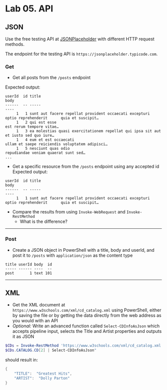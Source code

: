 # Lab 05. API

## JSON

Use the free testing API at [JSONPlaceholder](https://jsonplaceholder.typicode.com/) with different HTTP request methods.

The endpoint for the testing API is `https://jsonplaceholder.typicode.com`.

### Get

- Get all posts from the `/posts` endpoint

Expected output:

```text
userId  id title                                                                           body
------  -- -----                                                                           ----
     1   1 sunt aut facere repellat provident occaecati excepturi optio reprehenderit      quia et suscipit…
     1   2 qui est esse                                                                    est rerum tempore vitae…
     1   3 ea molestias quasi exercitationem repellat qui ipsa sit aut                     et iusto sed quo iure…
     1   4 eum et est occaecati                                                            ullam et saepe reiciendis voluptatem adipisci…
     1   5 nesciunt quas odio                                                              repudiandae veniam quaerat sunt sed…
...
```

- Get a specific resource from the `/posts` endpoint using any accepted id
Expected output:

```text
userId  id title                                                                           body
------  -- -----                                                                           ----
     1   1 sunt aut facere repellat provident occaecati excepturi optio reprehenderit      quia et suscipit…
```

- Compare the results from using `Invoke-WebRequest` and `Invoke-RestMethod`
  - What is the difference?

---

### Post

- Create a JSON object in PowerShell with a title, body and userId, and post it to `/posts` with `application/json` as the content type

```text
title userId body  id
----- ------ ----  --
post       1 text 101
```

---

## XML

- Get the XML document at `https://www.w3schools.com/xml/cd_catalog.xml` using PowerShell, either by saving the file or by getting the data directly from the web address as you would with an API
- *Optional:* Write an advanced function called `Select-CDInfoAsJson` which accepts pipeline input, selects the Title and Artist properties and outputs it as JSON

```PowerShell
$CDs = Invoke-RestMethod 'https://www.w3schools.com/xml/cd_catalog.xml'
$CDs.CATALOG.CD[2] | Select-CDInfoAsJson"
```
should result in:

```PowerShell
{
    "TITLE":  "Greatest Hits",
    "ARTIST":  "Dolly Parton"
}
```
